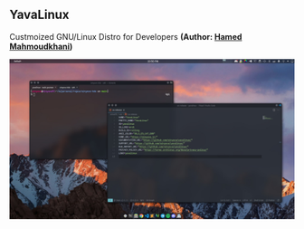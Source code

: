 ## YavaLinux
Custmoized GNU/Linux Distro for Developers **(Author: [Hamed Mahmoudkhani](https://github.com/ainyava))**

![screenshot](profile/screenshot.jpg)
